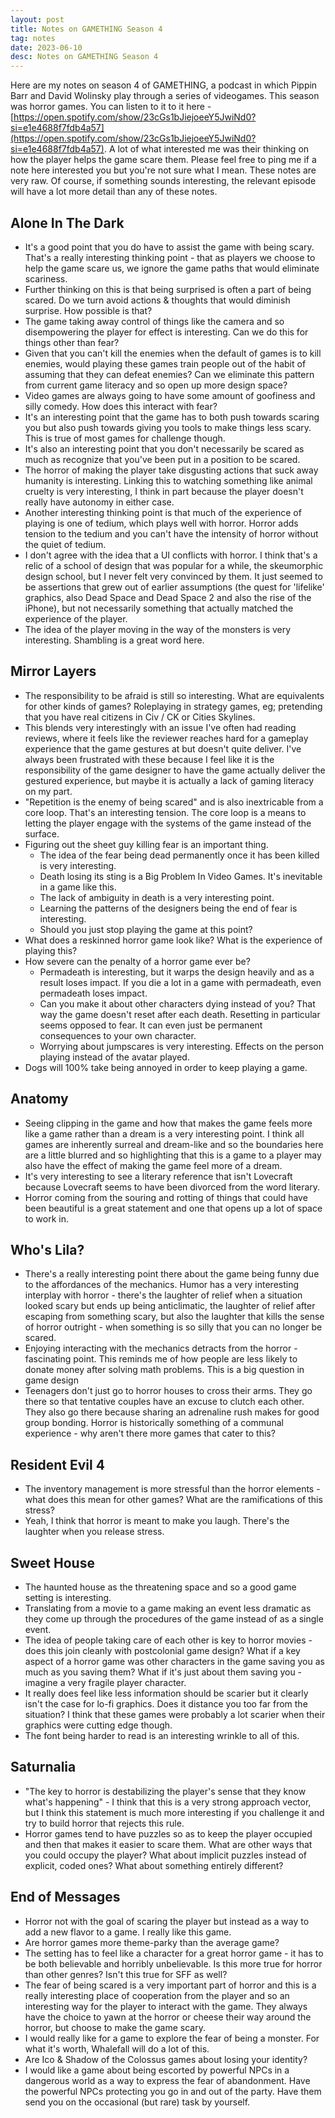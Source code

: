 ```yaml
---
layout: post
title: Notes on GAMETHING Season 4
tag: notes
date: 2023-06-10
desc: Notes on GAMETHING Season 4
---
```


Here are my notes on season 4 of GAMETHING, a podcast in which Pippin Barr and David Wolinsky play through a series of videogames. This season was horror games. You can listen to it to it here - [https://open.spotify.com/show/23cGs1bJiejoeeY5JwiNd0?si=e1e4688f7fdb4a57](https://open.spotify.com/show/23cGs1bJiejoeeY5JwiNd0?si=e1e4688f7fdb4a57). A lot of what interested me was their thinking on how the player helps the game scare them. Please feel free to ping me if a note here interested you but you're not sure what I mean. These notes are very raw. Of course, if something sounds interesting, the relevant episode will have a lot more detail than any of these notes.

## Alone In The Dark

- It's a good point that you do have to assist the game with being scary. That's a really interesting thinking point - that as players we choose to help the game scare us, we ignore the game paths that would eliminate scariness.
- Further thinking on this is that being surprised is often a part of being scared. Do we turn avoid actions & thoughts that would diminish surprise. How possible is that?
- The game taking away control of things like the camera and so disempowering the player for effect is interesting. Can we do this for things other than fear?
- Given that you can't kill the enemies when the default of games is to kill enemies, would playing these games train people out of the habit of assuming that they can defeat enemies? Can we eliminate this pattern from current game literacy and so open up more design space?
- Video games are always going to have some amount of goofiness and silly comedy. How does this interact with fear?
- It's an interesting point that the game has to both push towards scaring you but also push towards giving you tools to make things less scary. This is true of most games for challenge though.
- It's also an interesting point that you don't necessarily be scared as much as recognize that you've been put in a position to be scared.
- The horror of making the player take disgusting actions that suck away humanity is interesting. Linking this to watching something like animal cruelty is very interesting, I think in part because the player doesn't really have autonomy in either case.
- Another interesting thinking point is that much of the experience of playing is one of tedium, which plays well with horror. Horror adds tension to the tedium and you can't have the intensity of horror without the quiet of tedium.
- I don't agree with the idea that a UI conflicts with horror. I think that's a relic of a school of design that was popular for a while, the skeumorphic design school, but I never felt very convinced by them. It just seemed to be assertions that grew out of earlier assumptions (the quest for 'lifelike' graphics, also Dead Space and Dead Space 2 and also the rise of the iPhone), but not necessarily something that actually matched the experience of the player.
- The idea of the player moving in the way of the monsters is very interesting. Shambling is a great word here.

## Mirror Layers

- The responsibility to be afraid is still so interesting. What are equivalents for other kinds of games? Roleplaying in strategy games, eg; pretending that you have real citizens in Civ / CK or Cities Skylines.
- This blends very interestingly with an issue I've often had reading reviews, where it feels like the reviewer reaches hard for a gameplay experience that the game gestures at but doesn't quite deliver. I've always been frustrated with these because I feel like it is the responsibility of the game designer to have the game actually deliver the gestured experience, but maybe it is actually a lack of gaming literacy on my part.
- "Repetition is the enemy of being scared" and is also inextricable from a core loop. That's an interesting tension. The core loop is a means to letting the player engage with the systems of the game instead of the surface.
- Figuring out the sheet guy killing fear is an important thing.
    - The idea of the fear being dead permanently once it has been killed is very interesting.
    - Death losing its sting is a Big Problem In Video Games. It's inevitable in a game like this.
    - The lack of ambiguity in death is a very interesting point.
    - Learning the patterns of the designers being the end of fear is interesting.
    - Should you just stop playing the game at this point?
- What does a reskinned horror game look like? What is the experience of playing this?
- How severe can the penalty of a horror game ever be?
    - Permadeath is interesting, but it warps the design heavily and as a result loses impact. If you die a lot in a game with permadeath, even permadeath loses impact.
    - Can you make it about other characters dying instead of you? That way the game doesn't reset after each death. Resetting in particular seems opposed to fear. It can even just be permanent consequences to your own character.
    - Worrying about jumpscares is very interesting. Effects on the person playing instead of the avatar played.
- Dogs will 100% take being annoyed in order to keep playing a game.

## Anatomy

- Seeing clipping in the game and how that makes the game feels more like a game rather than a dream is a very interesting point. I think all games are inherently surreal and dream-like and so the boundaries here are a little blurred and so highlighting that this is a game to a player may also have the effect of making the game feel more of a dream.
- It's very interesting to see a literary reference that isn't Lovecraft because Lovecraft seems to have been divorced from the word literary.
- Horror coming from the souring and rotting of things that could have been beautiful is a great statement and one that opens up a lot of space to work in.

## Who's Lila?

- There's a really interesting point there about the game being funny due to the affordances of the mechanics. Humor has a very interesting interplay with horror - there's the laughter of relief when a situation looked scary but ends up being anticlimatic, the laughter of relief after escaping from something scary, but also the laughter that kills the sense of horror outright - when something is so silly that you can no longer be scared.
- Enjoying interacting with the mechanics detracts from the horror - fascinating point. This reminds me of how people are less likely to donate money after solving math problems. This is a big question in game design
- Teenagers don't just go to horror houses to cross their arms. They go there so that tentative couples have an excuse to clutch each other. They also go there because sharing an adrenaline rush makes for good group bonding. Horror is historically something of a communal experience - why aren't there more games that cater to this?

## Resident Evil 4

- The inventory management is more stressful than the horror elements - what does this mean for other games? What are the ramifications of this stress?
- Yeah, I think that horror is meant to make you laugh. There's the laughter when you release stress.

## Sweet House

- The haunted house as the threatening space and so a good game setting is interesting.
- Translating from a movie to a game making an event less dramatic as they come up through the procedures of the game instead of as a single event.
- The idea of people taking care of each other is key to horror movies - does this join cleanly with postcolonial game design? What if a key aspect of a horror game was other characters in the game saving you as much as you saving them? What if it's just about them saving you - imagine a very fragile player character.
- It really does feel like less information should be scarier but it clearly isn't the case for lo-fi graphics. Does it distance you too far from the situation? I think that these games were probably a lot scarier when their graphics were cutting edge though.
- The font being harder to read is an interesting wrinkle to all of this.

## Saturnalia

- "The key to horror is destabilizing the player's sense that they know what's happening" - I think that this is a very strong approach vector, but I think this statement is much more interesting if you challenge it and try to build horror that rejects this rule.
- Horror games tend to have puzzles so as to keep the player occupied and then that makes it easier to scare them. What are other ways that you could occupy the player? What about implicit puzzles instead of explicit, coded ones? What about something entirely different?

## End of Messages

- Horror not with the goal of scaring the player but instead as a way to add a new flavor to a game. I really like this game.
- Are horror games more theme-parky than the average game?
- The setting has to feel like a character for a great horror game - it has to be both believable and horribly unbelievable. Is this more true for horror than other genres? Isn't this true for SFF as well?
- The fear of being scared is a very important part of horror and this is a really interesting place of cooperation from the player and so an interesting way for the player to interact with the game. They always have the choice to yawn at the horror or cheese their way around the horror, but choose to make the game scary.
- I would really like for a game to explore the fear of being a monster. For what it's worth, Whalefall will do a lot of this.
- Are Ico & Shadow of the Colossus games about losing your identity?
- I would like a game about being escorted by powerful NPCs in a dangerous world as a way to express the fear of abandonment. Have the powerful NPCs protecting you go in and out of the party. Have them send you on the occasional (but rare) task by yourself.